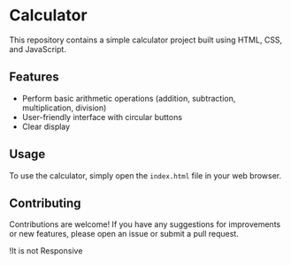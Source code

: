 # Calculator

This repository contains a simple calculator project built using HTML, CSS, and JavaScript.

## Features

- Perform basic arithmetic operations (addition, subtraction, multiplication, division)
- User-friendly interface with circular buttons
- Clear display

## Usage

To use the calculator, simply open the `index.html` file in your web browser.

## Contributing

Contributions are welcome! If you have any suggestions for improvements or new features, please open an issue or submit a pull request.

!It is not Responsive
